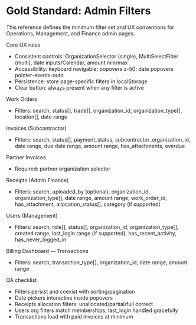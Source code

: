 # Gold Standard: Admin Filters

This reference defines the minimum filter set and UX conventions for Operations, Management, and Finance admin pages.

Core UX rules
- Consistent controls: OrganizationSelector (single), MultiSelectFilter (multi), date inputs/Calendar, amount min/max
- Accessibility: keyboard navigable; popovers z-50; date popovers pointer-events-auto
- Persistence: store page-specific filters in localStorage
- Clear button: always present when any filter is active

Work Orders
- Filters: search, status[], trade[], organization_id, organization_type[], location[], date range

Invoices (Subcontractor)
- Filters: search, status[], payment_status, subcontractor_organization_id, date range, due date range, amount range, has_attachments, overdue

Partner Invoices
- Required: partner organization selector

Receipts (Admin Finance)
- Filters: search, uploaded_by (optional), organization_id, organization_type[], date range, amount range, work_order_id, has_attachment, allocation_status[], category (if supported)

Users (Management)
- Filters: search, role[], status[], organization_id, organization_type[], created range, last_login range (if supported), has_recent_activity, has_never_logged_in

Billing Dashboard — Transactions
- Filters: search, transaction_type[], organization_id, date range, amount range

QA checklist
- Filters persist and coexist with sorting/pagination
- Date pickers interactive inside popovers
- Receipts allocation filters: unallocated/partial/full correct
- Users org filters match memberships; last_login handled gracefully
- Transactions load with paid invoices at minimum
